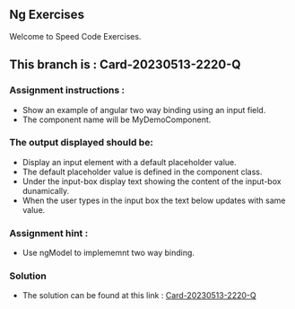 ## Ng Exercises

Welcome to Speed Code Exercises.

## This branch is : Card-20230513-2220-Q

### Assignment instructions :

- Show an example of angular two way binding using an input field.
- The component name will be MyDemoComponent.

### The output displayed should be:

- Display an input element with a default placeholder value.
- The default placeholder value is defined in the component class.
- Under the input-box display text showing the content of the input-box dunamically.
- When the user types in the input box the text below updates with same value.

### Assignment hint :

- Use ngModel to implememnt two way binding.

### Solution

- The solution can be found at this link : [Card-20230513-2220-Q]()
